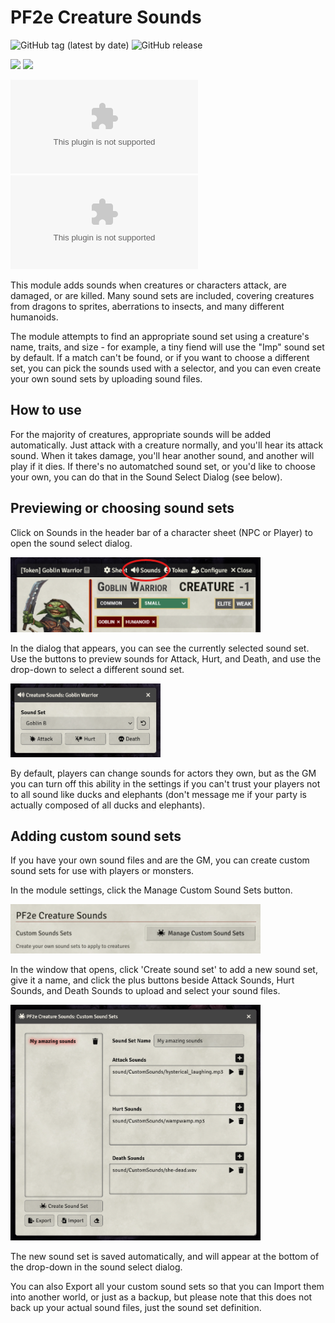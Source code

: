 # PF2e Creature Sounds

![GitHub tag (latest by date)](https://img.shields.io/github/v/tag/olilan1/pf2e-creature-sounds?label=version&color=blue)
![GitHub release](https://img.shields.io/github/release-date/olilan1/pf2e-creature-sounds)

![](https://img.shields.io/endpoint?url=https%3A%2F%2Ffoundryshields.com%2Fversion%3Fstyle%3Dflat%26url%3Dhttps%3A%2F%2Fraw.githubusercontent.com%2Folilan1%2Fpf2e-creature-sounds%2Fmain%2Fmodule.json)
![](https://img.shields.io/endpoint?url=https%3A%2F%2Ffoundryshields.com%2Fsystem%3FnameType%3Dshort%26showVersion%3D1%26style%3Dflat%26url%3Dhttps%3A%2F%2Fraw.githubusercontent.com%2Folilan1%2Fpf2e-creature-sounds%2Fmain%2Fmodule.json)

![All Downloads](https://img.shields.io/github/downloads/olilan1/pf2e-creature-sounds/module.zip?color=purple&label=All%20Downloads)
![Latest Version Downloads](https://img.shields.io/github/downloads/olilan1/pf2e-creature-sounds/latest/module.zip?color=purple&label=Latest%20Version%20Downloads&sort=semver)

This module adds sounds when creatures or characters attack, are damaged, or are killed. Many sound sets are included, covering creatures from dragons to sprites, aberrations to
insects, and many different humanoids.

The module attempts to find an appropriate sound set using a creature's name, traits, and size -
for example, a tiny fiend will use the "Imp" sound set by default. If a match can't be
found, or if you want to choose a different set, you can pick the sounds used with a selector, and
you can even create your own sound sets by uploading sound files.

## How to use

For the majority of creatures, appropriate sounds will be added automatically. Just attack with a creature normally, and you'll hear its attack sound. When it takes damage, you'll hear another sound, and another will play if it dies. If there's no automatched sound set, or you'd like to choose your own, you can do that in the Sound Select Dialog (see below).

## Previewing or choosing sound sets

Click on Sounds in the header bar of a character sheet (NPC or Player) to open the sound select
dialog.

<img src="documentation/sounds-ringed.png" width="400">

In the dialog that appears, you can see the currently selected sound set. Use the buttons to preview sounds for Attack, Hurt, and Death, and use the drop-down to select a different sound set.

<img src="documentation/sound-select-dialog.png" width="240">

By default, players can change sounds for actors they own, but as the GM you can turn off this
ability in the settings if you can't trust your players not to all sound like ducks and elephants
(don't message me if your party is actually composed of all ducks and elephants).

## Adding custom sound sets

If you have your own sound files and are the GM, you can create custom sound sets for use with
players or monsters.

In the module settings, click the Manage Custom Sound Sets button.

<img src="documentation/manage-sound-sets-button.png" width="400">

In the window that opens, click 'Create sound set' to add a new sound set, give it a name, and
click the plus buttons beside Attack Sounds, Hurt Sounds, and Death Sounds to upload and select your
sound files.

<img src="documentation/manage-sound-sets.png" width="400">

The new sound set is saved automatically, and will appear at the bottom of the drop-down in
the sound select dialog.

You can also Export all your custom sound sets so that you can Import them into another world, or
just as a backup, but please note that this does not back up your actual sound files, just the sound
set definition.
